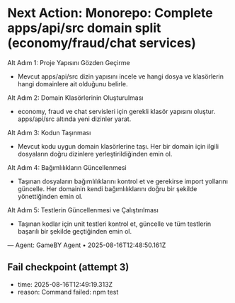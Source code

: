 # Next Action: Monorepo: Complete apps/api/src domain split (economy/fraud/chat services)

Alt Adım 1: Proje Yapısını Gözden Geçirme
- Mevcut apps/api/src dizin yapısını incele ve hangi dosya ve klasörlerin hangi domainlere ait olduğunu belirle.

Alt Adım 2: Domain Klasörlerinin Oluşturulması
- economy, fraud ve chat servisleri için gerekli klasör yapısını oluştur. apps/api/src altında yeni dizinler yarat.

Alt Adım 3: Kodun Taşınması
- Mevcut kodu uygun domain klasörlerine taşı. Her bir domain için ilgili dosyaların doğru dizinlere yerleştirildiğinden emin ol.

Alt Adım 4: Bağımlılıkların Güncellenmesi
- Taşınan dosyaların bağımlılıklarını kontrol et ve gerekirse import yollarını güncelle. Her domainin kendi bağımlılıklarını doğru bir şekilde yönettiğinden emin ol.

Alt Adım 5: Testlerin Güncellenmesi ve Çalıştırılması
- Taşınan kodlar için unit testleri kontrol et, güncelle ve tüm testlerin başarılı bir şekilde geçtiğinden emin ol.

— Agent: GameBY Agent • 2025-08-16T12:48:50.161Z


## Fail checkpoint (attempt 3)
- time: 2025-08-16T12:49:19.313Z
- reason: Command failed: npm test
